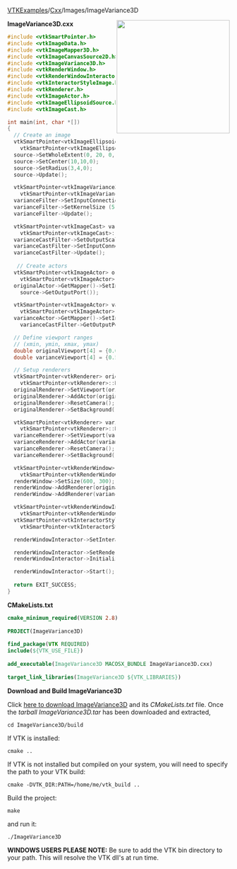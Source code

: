[VTKExamples](/home/)/[Cxx](/Cxx)/Images/ImageVariance3D

<img align="right" src="https://github.com/lorensen/VTKExamples/blob/gh-pages/Testing/Baseline/Images/TestImageVariance3D.png?raw=true" width="256" />

**ImageVariance3D.cxx**
```c++
#include <vtkSmartPointer.h>
#include <vtkImageData.h>
#include <vtkImageMapper3D.h>
#include <vtkImageCanvasSource2D.h>
#include <vtkImageVariance3D.h>
#include <vtkRenderWindow.h>
#include <vtkRenderWindowInteractor.h>
#include <vtkInteractorStyleImage.h>
#include <vtkRenderer.h>
#include <vtkImageActor.h>
#include <vtkImageEllipsoidSource.h>
#include <vtkImageCast.h>

int main(int, char *[])
{
  // Create an image
  vtkSmartPointer<vtkImageEllipsoidSource> source =
    vtkSmartPointer<vtkImageEllipsoidSource>::New();
  source->SetWholeExtent(0, 20, 0, 20, 0, 0);
  source->SetCenter(10,10,0);
  source->SetRadius(3,4,0);
  source->Update();

  vtkSmartPointer<vtkImageVariance3D> varianceFilter = 
    vtkSmartPointer<vtkImageVariance3D>::New();
  varianceFilter->SetInputConnection(source->GetOutputPort());
  varianceFilter->SetKernelSize (5,4,3);
  varianceFilter->Update();

  vtkSmartPointer<vtkImageCast> varianceCastFilter =
    vtkSmartPointer<vtkImageCast>::New();
  varianceCastFilter->SetOutputScalarTypeToFloat();
  varianceCastFilter->SetInputConnection(varianceFilter->GetOutputPort());
  varianceCastFilter->Update();
    
   // Create actors
  vtkSmartPointer<vtkImageActor> originalActor =
    vtkSmartPointer<vtkImageActor>::New();
  originalActor->GetMapper()->SetInputConnection(
    source->GetOutputPort());

  vtkSmartPointer<vtkImageActor> varianceActor =
    vtkSmartPointer<vtkImageActor>::New();
  varianceActor->GetMapper()->SetInputConnection(
    varianceCastFilter->GetOutputPort());

  // Define viewport ranges
  // (xmin, ymin, xmax, ymax)
  double originalViewport[4] = {0.0, 0.0, 0.5, 1.0};
  double varianceViewport[4] = {0.5, 0.0, 1.0, 1.0};

  // Setup renderers
  vtkSmartPointer<vtkRenderer> originalRenderer =
    vtkSmartPointer<vtkRenderer>::New();
  originalRenderer->SetViewport(originalViewport);
  originalRenderer->AddActor(originalActor);
  originalRenderer->ResetCamera();
  originalRenderer->SetBackground(.4, .5, .6);

  vtkSmartPointer<vtkRenderer> varianceRenderer =
    vtkSmartPointer<vtkRenderer>::New();
  varianceRenderer->SetViewport(varianceViewport);
  varianceRenderer->AddActor(varianceActor);
  varianceRenderer->ResetCamera();
  varianceRenderer->SetBackground(.4, .5, .7);

  vtkSmartPointer<vtkRenderWindow> renderWindow =
    vtkSmartPointer<vtkRenderWindow>::New();
  renderWindow->SetSize(600, 300);
  renderWindow->AddRenderer(originalRenderer);
  renderWindow->AddRenderer(varianceRenderer);

  vtkSmartPointer<vtkRenderWindowInteractor> renderWindowInteractor =
    vtkSmartPointer<vtkRenderWindowInteractor>::New();
  vtkSmartPointer<vtkInteractorStyleImage> style =
    vtkSmartPointer<vtkInteractorStyleImage>::New();

  renderWindowInteractor->SetInteractorStyle(style);

  renderWindowInteractor->SetRenderWindow(renderWindow);
  renderWindowInteractor->Initialize();

  renderWindowInteractor->Start();
  
  return EXIT_SUCCESS;
}
```
**CMakeLists.txt**
```cmake
cmake_minimum_required(VERSION 2.8)
 
PROJECT(ImageVariance3D)
 
find_package(VTK REQUIRED)
include(${VTK_USE_FILE})
 
add_executable(ImageVariance3D MACOSX_BUNDLE ImageVariance3D.cxx)
 
target_link_libraries(ImageVariance3D ${VTK_LIBRARIES})
```

**Download and Build ImageVariance3D**

Click [here to download ImageVariance3D](https://github.com/lorensen/VTKWikiExamplesTarballs/raw/master/ImageVariance3D.tar) and its *CMakeLists.txt* file.
Once the *tarball ImageVariance3D.tar* has been downloaded and extracted,
```
cd ImageVariance3D/build 
```
If VTK is installed:
```
cmake ..
```
If VTK is not installed but compiled on your system, you will need to specify the path to your VTK build:
```
cmake -DVTK_DIR:PATH=/home/me/vtk_build ..
```
Build the project:
```
make
```
and run it:
```
./ImageVariance3D
```
**WINDOWS USERS PLEASE NOTE:** Be sure to add the VTK bin directory to your path. This will resolve the VTK dll's at run time.

